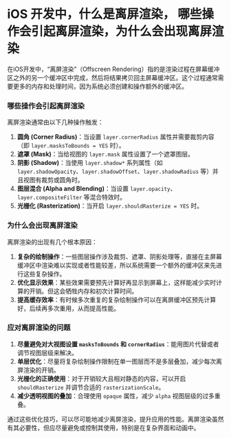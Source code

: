 # iOS 开发中，什么是离屏渲染， 哪些操作会引起离屏渲染，为什么会出现离屏渲染

在iOS开发中，“离屏渲染”（Offscreen Rendering）指的是渲染过程在屏幕缓冲区之外的另一个缓冲区中完成，然后将结果拷贝回主屏幕缓冲区。这个过程通常需要更多的内存和处理时间，因为系统必须创建和操作额外的缓冲区。

### 哪些操作会引起离屏渲染

离屏渲染通常由以下几种操作触发：

1. **圆角 (Corner Radius)**：当设置 `layer.cornerRadius` 属性并需要裁剪内容（即 `layer.masksToBounds = YES` 时）。
2. **遮罩 (Mask)**：当给视图的 `layer.mask` 属性设置了一个遮罩图层。
3. **阴影 (Shadow)**：当使用 `layer.shadow*` 系列属性（如 `layer.shadowOpacity`、`layer.shadowOffset`、`layer.shadowRadius` 等）并且视图有裁剪或圆角时。
4. **图层混合 (Alpha and Blending)**：当设置 `layer.opacity`、`layer.compositeFilter` 等混合特效时。
5. **光栅化 (Rasterization)**：当开启 `layer.shouldRasterize = YES` 时。

### 为什么会出现离屏渲染

离屏渲染的出现有几个根本原因：

1. **复杂的绘制操作**：一些图层操作涉及裁剪、遮罩、阴影处理等，直接在主屏幕缓冲区中渲染难以实现或者性能较差，所以系统需要一个额外的缓冲区来先进行这些复杂操作。
2. **优化显示效果**：某些效果需要预先计算好再显示到屏幕上，这样能减少实时计算的开销。但这会牺牲内存和初次计算时间。
3. **提高缓存效率**：有时候多次重复的复杂绘制操作可以在离屏缓冲区预先计算好，后续再多次重用，从而提高性能。

### 应对离屏渲染的问题

1. **尽量避免对大视图设置 `masksToBounds` 和 `cornerRadius`**：能用图片代替或者调节视图层级来解决。
2. **单层优化**：尽量将复杂绘制操作限制在单一图层而不是多层叠加，减少每次离屏渲染的开销。
3. **光栅化的正确使用**：对于开销较大且相对静态的内容，可以开启 `shouldRasterize` 并调节合适的 `rasterizationScale`。
4. **减少透明视图的叠加**：合理使用 `opaque` 属性，减少 `alpha` 视图层级的过多重叠。

通过这些优化技巧，可以尽可能地减少离屏渲染，提升应用的性能。离屏渲染虽然有其必要性，但应尽量避免或控制其使用，特别是在复杂界面和动画中。